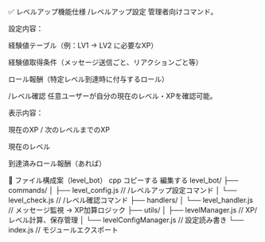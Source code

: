 ✅ レベルアップ機能仕様
/レベルアップ設定
管理者向けコマンド。

設定内容：

経験値テーブル（例：LV1 → LV2 に必要なXP）

経験値取得条件（メッセージ送信ごと、リアクションごと等）

ロール報酬（特定レベル到達時に付与するロール）

/レベル確認
任意ユーザーが自分の現在のレベル・XPを確認可能。

表示内容：

現在のXP / 次のレベルまでのXP

現在のレベル

到達済みロール報酬（あれば）

🔧 ファイル構成案（level_bot）
cpp
コピーする
編集する
level_bot/
├── commands/
│   ├── level_config.js        // /レベルアップ設定コマンド
│   └── level_check.js         // /レベル確認コマンド
├── handlers/
│   └── level_handler.js       // メッセージ監視 → XP加算ロジック
├── utils/
│   ├── levelManager.js        // XP/レベル計算、保存管理
│   └── levelConfigManager.js  // 設定読み書き
└── index.js                   // モジュールエクスポート
